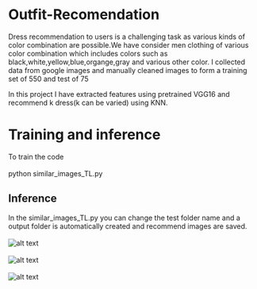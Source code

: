 # Outfit-Recomendation

Dress recommendation to users is a challenging task as various kinds of color combination are possible.We have consider men clothing of various color combination which includes colors such as black,white,yellow,blue,organge,gray and various other color. I collected data from google images and manually cleaned images to form a training set of 550 and test of 75 <br>

In this project I have extracted features using pretrained VGG16 and recommend k dress(k can be varied) using KNN.<br>

# Training and inference 
To train the code <br><br>
python similar_images_TL.py 
<br>
## Inference 

In the similar_images_TL.py you can change the test folder name and a output folder is automatically created and recommend images are saved. 
<br>
<br>
![alt text](https://github.com/sand47/Outfit-Recomendation/blob/master/output/rec/white60_rec.png)
<br>
<br>
![alt text](https://github.com/sand47/Outfit-Recomendation/blob/master/output/rec/informalred84_rec.png)
<br> 
<br>
![alt text](https://github.com/sand47/Outfit-Recomendation/blob/master/output/rec/tshirtss55_rec.png)

